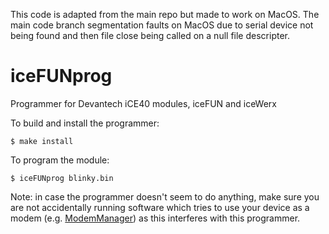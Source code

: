 This code is adapted from the main repo but made to work on MacOS. The main code branch segmentation faults on MacOS due to serial device not being found and then file close being called on a null file descripter. 

# iceFUNprog
Programmer for Devantech iCE40 modules, iceFUN and iceWerx

To build and install the programmer:

    $ make install


To program the module:

    $ iceFUNprog blinky.bin

Note: in case the programmer doesn't seem to do anything, make sure you are not accidentally
running software which tries to use your device as a modem 
(e.g. [ModemManager](https://www.freedesktop.org/wiki/Software/ModemManager/)) as this 
interferes with this programmer.

